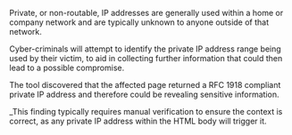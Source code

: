 Private, or non-routable, IP addresses are generally used within a
home or company network and are typically unknown to anyone outside of
that network.

Cyber-criminals will attempt to identify the private IP
address range being used by their victim, to aid in collecting further
information that could then lead to a possible compromise.

The tool
discovered that the affected page returned a RFC 1918 compliant
private IP address and therefore could be revealing sensitive
information.

_This finding typically requires manual verification to
ensure the context is correct, as any private IP address within the
HTML body will trigger it.